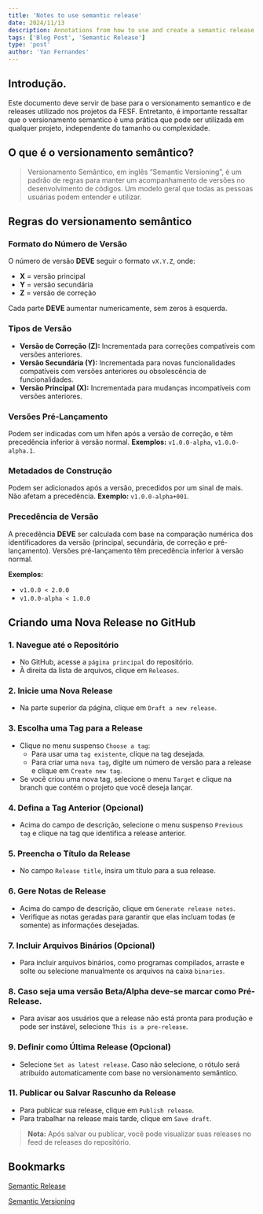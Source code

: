 ```yaml
---
title: 'Notes to use semantic release'
date: 2024/11/13
description: Annotations from how to use and create a semantic release versioning
tags: ['Blog Post', 'Semantic Release']
type: 'post'
author: 'Yan Fernandes'
---
```


## Introdução. 

Este documento deve servir de base para o versionamento semantico e de releases utilizado nos projetos da FESF. Entretanto, é importante ressaltar que o versionamento semantico é uma prática que pode ser utilizada em qualquer projeto, independente do tamanho ou complexidade.

## O que é o versionamento semântico?
> Versionamento Semântico, em inglês “Semantic Versioning”, é um padrão de regras para manter um acompanhamento de versões no desenvolvimento de códigos. Um modelo geral que todas as pessoas usuárias podem entender e utilizar.

## Regras do versionamento semântico

### Formato do Número de Versão

O número de versão **DEVE** seguir o formato `vX.Y.Z`, onde:
- **X** = versão principal
- **Y** = versão secundária
- **Z** = versão de correção

Cada parte **DEVE** aumentar numericamente, sem zeros à esquerda.

### Tipos de Versão

- **Versão de Correção (Z):** Incrementada para correções compatíveis com versões anteriores.
- **Versão Secundária (Y):** Incrementada para novas funcionalidades compatíveis com versões anteriores ou obsolescência de funcionalidades.
- **Versão Principal (X):** Incrementada para mudanças incompatíveis com versões anteriores.

### Versões Pré-Lançamento

Podem ser indicadas com um hífen após a versão de correção, e têm precedência inferior à versão normal. **Exemplos:** `v1.0.0-alpha`, `v1.0.0-alpha.1`.

### Metadados de Construção

Podem ser adicionados após a versão, precedidos por um sinal de mais. Não afetam a precedência. **Exemplo:** `v1.0.0-alpha+001`.

### Precedência de Versão

A precedência **DEVE** ser calculada com base na comparação numérica dos identificadores da versão (principal, secundária, de correção e pré-lançamento). Versões pré-lançamento têm precedência inferior à versão normal.

**Exemplos:**
- `v1.0.0 < 2.0.0`
- `v1.0.0-alpha < 1.0.0`

## Criando uma Nova Release no GitHub

### 1. Navegue até o Repositório
- No GitHub, acesse a `página principal` do repositório.
- À direita da lista de arquivos, clique em `Releases`.

### 2. Inicie uma Nova Release
- Na parte superior da página, clique em `Draft a new release`.

### 3. Escolha uma Tag para a Release
- Clique no menu suspenso `Choose a tag`:
  - Para usar uma `tag existente`, clique na tag desejada.
  - Para criar uma `nova tag`, digite um número de versão para a release e clique em
 `Create new tag`.
- Se você criou uma nova tag, selecione o menu `Target` e clique na branch que contém o projeto que você deseja lançar.

### 4. Defina a Tag Anterior (Opcional)
- Acima do campo de descrição, selecione o menu suspenso `Previous tag`  e clique na tag que identifica a release anterior.

### 5. Preencha o Título da Release
- No campo `Release title`, insira um título para a sua release.

### 6. Gere Notas de Release
- Acima do campo de descrição, clique em `Generate release notes`.
- Verifique as notas geradas para garantir que elas incluam todas (e somente) as informações desejadas.

### 7. Incluir Arquivos Binários (Opcional)
- Para incluir arquivos binários, como programas compilados, arraste e solte ou selecione manualmente os arquivos na caixa `binaries`.

### 8. Caso seja uma versão Beta/Alpha deve-se marcar como Pré-Release.
- Para avisar aos usuários que a release não está pronta para produção e pode ser instável, selecione `This is a pre-release`.

### 9. Definir como Última Release (Opcional)
- Selecione `Set as latest release`. Caso não selecione, o rótulo será atribuído automaticamente com base no versionamento semântico.

### 11. Publicar ou Salvar Rascunho da Release
- Para publicar sua release, clique em `Publish release`.
- Para trabalhar na release mais tarde, clique em `Save draft`.

> **Nota:** Após salvar ou publicar, você pode visualizar suas releases no feed de releases do repositório.


## Bookmarks

[Semantic Release](https://semantic-release.gitbook.io/semantic-release/)

[Semantic Versioning](https://semver.org/)
